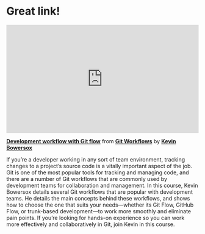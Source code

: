 <h1>Great link!</h1>
<div style="position:relative;height:0;padding-bottom:56.25%"><iframe width="640" height="360" src="https://www.linkedin.com/learning/embed/git-workflows/development-workflow-with-git-flow?autoplay=false&claim=AQGytPg2f30zCgAAAYIveCVgTfFib7p2FX3LGpq5IaQdybI2pN7A3q5LUIz8gzzNQVPkvk7LGdOBhFKXRbJpyzz30X1Yk-HJhRcLy9tblvcXiWQpFlzoynUR3P3RS87P7ET_xR4suZoK5ChhZnqt-JQ6ctDJVhOa7Er51OvVGHa_Wb4Zz87DSXW4qKG_C5xneSlx8G8oic07l6xxZq-W8BCx0gQU9M2kxABG4VeaaHHwv-lr-PdZQyNBRohsDsNorlRtRkm306st_1PFG-nnFr4vRC2LbEK8oPm7Q1vzSmBbt-37yFMqIGfLbjtQLVIctFqWCvkuz-nv1HhOwb3eI1RB86WaPbP6Yq_icNy_gHmTFr6tiihvwaO696fXauU-8XBTKdn0eXd7CiTvPdwJDCg7nUNXiuDK4e2sxCHMdw_eAJkRcg2_OLpzDF940QKk5n9OC3lUufk06GUnuxVp5nHtfzrpUT7AvW8jBlU54Fc4pd5SZRq8yd_dLiKVyvPhzqK0c9LNElgSXEhd3FO1CAut-qVUf3zJE0o15lrInTYNbGDwJCL11U5w7HuqgN8zQdUmKCACPMni9g99ryUrKNKIASPuLMAq_yRpdvwBNm7SEPtFi6l6LnR3rcPEpxpUhErfoatBFzrBBP7zm5HB7fqykcIlQsqXVS_yyGWccgaRmNORrG3zNR1IjP3FP71-Krh64sPeFxlJNmpZTOFgLbF3OUjy78Xz5sgVfdraho-EzTxYClfhSxC_7w7snlf2187QjsfO63jm4hevMeM634kbSpnFXHEOGbiwcpBy0jc7NIhWUGDh_66Ddxky_9CCTaWM9fO-pvSm94qXE66lnMAbKGxV_ylnngD6EzCkofSZC1-bjvgb-s0ooa4Y2ZSiT1DcSjmb7wd-b6vC-lmvZh1rGj91ey3gKLsvqtbV21D6qLPaWNq_i7Ymg-m3xurFXzz3E5HBinNggO5bJDpBKptxsW7rVCzjjTl13Yto4LfgPsliK-yFfjeX0DcCLnBFjaB8CgKdQe7YKif2OcoioeXXBHr7Oygu4Z6F4t6KUx7ZbPdYuw5ISloOCxMC3JutLpPLdbjcqbCbt_u_FIefrCwMk-AXe1cfNcQKXRfSn_xuwc8kOtGGJSrW0KgB6hxifIMlox-aHSkkjUFALy9PzuSuFntB8xByPJOQeKXQjS8PiSL1kkNC&lipi=urn%3Ali%3Apage%3Ad_learning_content%3Bm7j5niL9T4qa0cpRKyo4GA%3D%3D&licu" mozallowfullscreen="true" webkitallowfullscreen="true" allowfullscreen="true" frameborder="0" style="position:absolute;width:100%;height:100%;left:0"></iframe></div><p><strong><a href="https://www.linkedin.com/learning/git-workflows/development-workflow-with-git-flow?trk=embed_lil">Development workflow with Git flow</a></strong> from <strong><a href="https://www.linkedin.com/learning/git-workflows?trk=embed_lil">Git Workflows</a></strong> by <strong><a href="https://www.linkedin.com/learning/instructors/kevin-bowersox?trk=embed_lil">Kevin Bowersox</a></strong></p>

If you’re a developer working in any sort of team environment, tracking changes to a project’s source code is a vitally important aspect of the job. Git is one of the most popular tools for tracking and managing code, and there are a number of Git workflows that are commonly used by development teams for collaboration and management. In this course, Kevin Bowersox details several Git workflows that are popular with development teams. He details the main concepts behind these workflows, and shows how to choose the one that suits your needs—whether its Git Flow, GitHub Flow, or trunk-based development—to work more smoothly and eliminate pain points. If you’re looking for hands-on experience so you can work more effectively and collaboratively in Git, join Kevin in this course.
